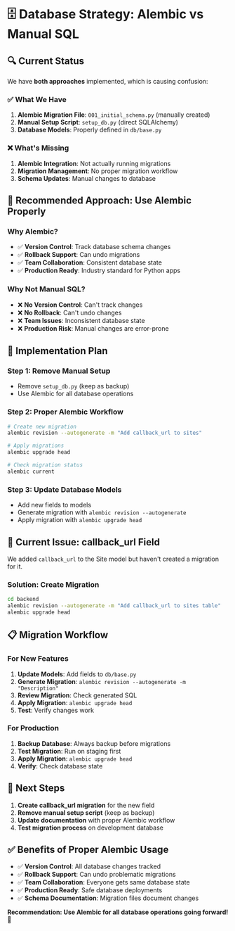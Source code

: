 # 🗄️ Database Strategy: Alembic vs Manual SQL

## 🔍 **Current Status**

We have **both approaches** implemented, which is causing confusion:

### **✅ What We Have**
1. **Alembic Migration File**: `001_initial_schema.py` (manually created)
2. **Manual Setup Script**: `setup_db.py` (direct SQLAlchemy)
3. **Database Models**: Properly defined in `db/base.py`

### **❌ What's Missing**
1. **Alembic Integration**: Not actually running migrations
2. **Migration Management**: No proper migration workflow
3. **Schema Updates**: Manual changes to database

## 🎯 **Recommended Approach: Use Alembic Properly**

### **Why Alembic?**
- ✅ **Version Control**: Track database schema changes
- ✅ **Rollback Support**: Can undo migrations
- ✅ **Team Collaboration**: Consistent database state
- ✅ **Production Ready**: Industry standard for Python apps

### **Why Not Manual SQL?**
- ❌ **No Version Control**: Can't track changes
- ❌ **No Rollback**: Can't undo changes
- ❌ **Team Issues**: Inconsistent database state
- ❌ **Production Risk**: Manual changes are error-prone

## 🚀 **Implementation Plan**

### **Step 1: Remove Manual Setup**
- Remove `setup_db.py` (keep as backup)
- Use Alembic for all database operations

### **Step 2: Proper Alembic Workflow**
```bash
# Create new migration
alembic revision --autogenerate -m "Add callback_url to sites"

# Apply migrations
alembic upgrade head

# Check migration status
alembic current
```

### **Step 3: Update Database Models**
- Add new fields to models
- Generate migration with `alembic revision --autogenerate`
- Apply migration with `alembic upgrade head`

## 🔧 **Current Issue: callback_url Field**

We added `callback_url` to the Site model but haven't created a migration for it.

### **Solution: Create Migration**
```bash
cd backend
alembic revision --autogenerate -m "Add callback_url to sites table"
alembic upgrade head
```

## 📋 **Migration Workflow**

### **For New Features**
1. **Update Models**: Add fields to `db/base.py`
2. **Generate Migration**: `alembic revision --autogenerate -m "Description"`
3. **Review Migration**: Check generated SQL
4. **Apply Migration**: `alembic upgrade head`
5. **Test**: Verify changes work

### **For Production**
1. **Backup Database**: Always backup before migrations
2. **Test Migration**: Run on staging first
3. **Apply Migration**: `alembic upgrade head`
4. **Verify**: Check database state

## 🎯 **Next Steps**

1. **Create callback_url migration** for the new field
2. **Remove manual setup script** (keep as backup)
3. **Update documentation** with proper Alembic workflow
4. **Test migration process** on development database

## ✅ **Benefits of Proper Alembic Usage**

- ✅ **Version Control**: All database changes tracked
- ✅ **Rollback Support**: Can undo problematic migrations
- ✅ **Team Collaboration**: Everyone gets same database state
- ✅ **Production Ready**: Safe database deployments
- ✅ **Schema Documentation**: Migration files document changes

**Recommendation: Use Alembic for all database operations going forward!** 🎯



